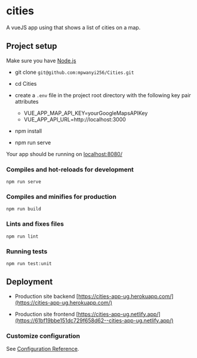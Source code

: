 # cities
A vueJS app using that shows a list of cities on a map.

## Project setup
Make sure you have [Node.js](https://nodejs.org/en/)

- git clone `git@github.com:mpwanyi256/Cities.git`
- cd Cities
- create a `.env` file in the project root directory with the following key pair attributes
    - VUE_APP_MAP_API_KEY=yourGoogleMapsAPIKey
    - VUE_APP_API_URL=http://localhost:3000

- npm install
- npm run serve

Your app should be running on [localhost:8080/](http://localhost:8080/)

### Compiles and hot-reloads for development
```
npm run serve
```

### Compiles and minifies for production
```
npm run build
```

### Lints and fixes files
```
npm run lint
```

### Running tests
```
npm run test:unit
```

## Deployment
- Production site backend [https://cities-app-ug.herokuapp.com/](https://cities-app-ug.herokuapp.com/)

- Production site frontend [https://cities-app-ug.netlify.app/](https://61bf19bbe151dc729f658d62--cities-app-ug.netlify.app/)


### Customize configuration
See [Configuration Reference](https://cli.vuejs.org/config/).
